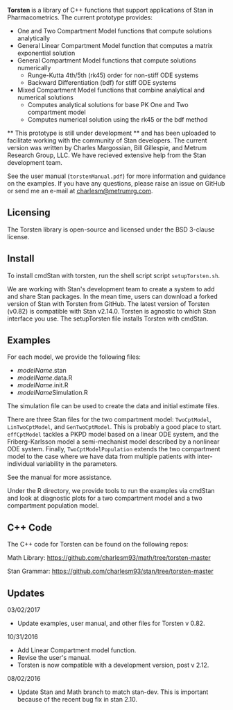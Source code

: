 <b> Torsten </b> is a library of C++ functions that support applications of Stan in Pharmacometrics. The current prototype provides:
* One and Two Compartment Model functions that compute solutions analytically
* General Linear Compartment Model function that computes a matrix exponential solution
* General Compartment Model functions that compute solutions numerically
  * Runge-Kutta 4th/5th (rk45) order for non-stiff ODE systems
  * Backward Differentiation (bdf) for stiff ODE systems
* Mixed Compartment Model functions that combine analytical and numerical solutions
  * Computes analytical solutions for base PK One and Two compartment model
  * Computes numerical solution using the rk45 or the bdf method
  
** This prototype is still under development ** and has been uploaded to facilitate working with the community of Stan developers. The current version was written by Charles Margossian, Bill Gillespie, and Metrum Research Group, LLC. We have recieved extensive help from the Stan development team.

See the user manual (`torstenManual.pdf`) for more information and guidance on the examples. If you have any questions, please raise an issue on GitHub or send me an e-mail at charlesm@metrumrg.com. 

Licensing
---------
The Torsten library is open-source and licensed under the BSD 3-clause license. 


Install
-------
To install cmdStan with torsten, run the shell script script `setupTorsten.sh`.

We are working with Stan's development team to create a system to add and share Stan packages. In the mean time, users can download a forked version of Stan with Torsten from GitHub. The latest version of Torsten (v0.82) is compatible with Stan v2.14.0. Torsten is agnostic to which Stan interface you use. The setupTorsten file installs Torsten with cmdStan.


Examples
---------
For each model, we provide the following files:
* *modelName*.stan
* *modelName*.data.R
* *modelName*.init.R
* *modelName*Simulation.R 

The simulation file can be used to create the data and initial estimate files. 

There are three Stan files for the  two compartment model: `TwoCptModel`, `LinTwoCptModel`, and `GenTwoCptModel`. This is probably a good place to start. `effCptModel` tackles a PKPD model based on a linear ODE system, and the Friberg-Karlsson model a semi-mechanist model described by a nonlinear ODE system. Finally, `TwoCptModelPopulation` extends the two compartment model to the case where we have data from multiple patients with inter-individual variability in the parameters. 

See the manual for more assistance.

Under the R directory, we provide tools to run the examples via cmdStan and look at diagnostic plots for a two compartment model and a two compartment population model.

C++ Code
--------
The C++ code for Torsten can be found on the following repos:

Math Library: https://github.com/charlesm93/math/tree/torsten-master

Stan Grammar: https://github.com/charlesm93/stan/tree/torsten-master

Updates
-------
03/02/2017
* Update examples, user manual, and other files for Torsten v 0.82.

10/31/2016
* Add Linear Compartment model function.
* Revise the user's manual.
* Torsten is now compatible with a development version, post v 2.12. 

08/02/2016
* Update Stan and Math branch to match stan-dev. This is important because of the recent bug fix in stan 2.10. 
